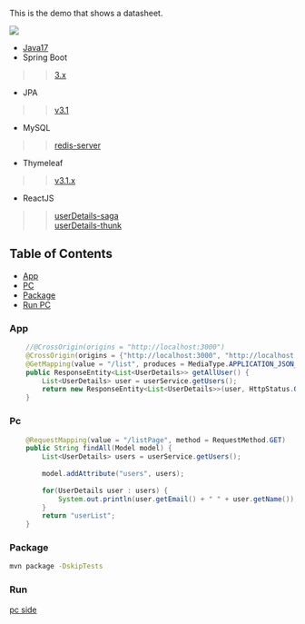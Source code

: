 This is the demo that shows a datasheet.

<img src="https://images2018.cnblogs.com/blog/359743/201806/359743-20180603225915973-2039825735.png" />

* [Java17](https://adoptium.net/temurin/releases/?version=17)
* Spring Boot    
>> [3.x](https://spring.io/projects/spring-boot#learn)
* JPA    
>> [v3.1](https://jakarta.ee/specifications/persistence/3.1/jakarta-persistence-spec-3.1.pdf)
* MySQL
>> [redis-server](https://tdtc-hrb.github.io/csdn/post/ops_dc_redis_ubuntu/)
* Thymeleaf    
>> [v3.1.x](https://www.thymeleaf.org/doc/articles/thymeleaf31whatsnew.html)
* ReactJS    
>> [userDetails-saga](https://github.com/xiaobin80/userDetails-saga)    
>> [userDetails-thunk](https://github.com/xiaobin80/userDetails-thunk)    

## Table of Contents
- [App](#app)
- [PC](#pc)
- [Package](#package)
- [Run PC](#run)

### App
```java
	//@CrossOrigin(origins = "http://localhost:3000")
	@CrossOrigin(origins = {"http://localhost:3000", "http://localhost:3030"})
	@GetMapping(value = "/list", produces = MediaType.APPLICATION_JSON_UTF8_VALUE)
	public ResponseEntity<List<UserDetails>> getAllUser() {
		List<UserDetails> user = userService.getUsers();
		return new ResponseEntity<List<UserDetails>>(user, HttpStatus.OK);
	}
```

### Pc
```java
	@RequestMapping(value = "/listPage", method = RequestMethod.GET)
	public String findAll(Model model) {
		List<UserDetails> users = userService.getUsers();
		
		model.addAttribute("users", users);
		
		for(UserDetails user : users) {
			System.out.println(user.getEmail() + " " + user.getName());
		}
		return "userList";
	}
```

### Package
```bash
mvn package -DskipTests
```

### Run
[pc side](http://localhost:8080/user/listPage)
